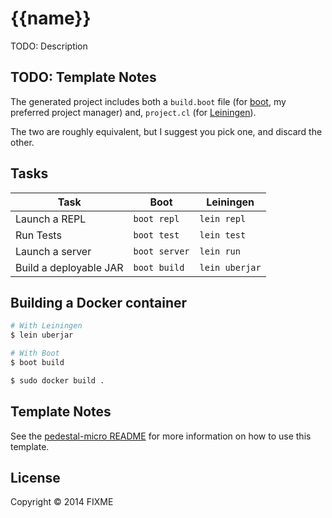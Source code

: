 # {{name}}

TODO: Description

## TODO: Template Notes

The generated project includes both a
`build.boot` file (for [boot](http://boot-clj.com/), my preferred project manager) and,
`project.cl` (for [Leiningen](http://leiningen.org/)).

The two are roughly equivalent, but I suggest you pick one, and discard the
other.

## Tasks

| Task                   |     Boot      |   Leiningen    |
|------------------------|---------------|----------------|
| Launch a REPL          | `boot repl`   | `lein repl`    |
| Run Tests              | `boot test`   | `lein test`    |
| Launch a server        | `boot server` | `lein run`     |
| Build a deployable JAR | `boot build`  | `lein uberjar` |

## Building a Docker container

```sh
# With Leiningen
$ lein uberjar

# With Boot
$ boot build

$ sudo docker build .
```

## Template Notes

See the
[pedestal-micro README](https://github.com/rkneufeld/pedestal-micro)
for more information on how to use this template.

## License

Copyright © 2014 FIXME
